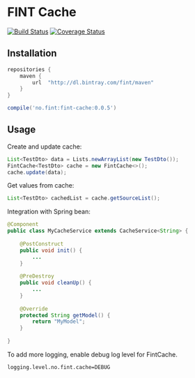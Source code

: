 # FINT Cache

[![Build Status](https://travis-ci.org/FINTlibs/fint-cache.svg?branch=master)](https://travis-ci.org/FINTlibs/fint-cache) 
[![Coverage Status](https://coveralls.io/repos/github/FINTlibs/fint-cache/badge.svg?branch=master)](https://coveralls.io/github/FINTlibs/fint-cache?branch=master)

## Installation
```groovy
repositories {
    maven {
        url  "http://dl.bintray.com/fint/maven" 
    }
}

compile('no.fint:fint-cache:0.0.5')
```

## Usage

Create and update cache:
```java
List<TestDto> data = Lists.newArrayList(new TestDto());
FintCache<TestDto> cache = new FintCache<>();
cache.update(data);
```

Get values from cache:
```java
List<TestDto> cachedList = cache.getSourceList();
```

Integration with Spring bean:
```java
@Component
public class MyCacheService extends CacheService<String> {
    
    @PostConstruct
    public void init() {
        ...
    }
    
    @PreDestroy
    public void cleanUp() {
        ...
    }
    
    @Override
    protected String getModel() {
        return "MyModel";
    }
    
}
```

To add more logging, enable debug log level for FintCache.

```properties
logging.level.no.fint.cache=DEBUG
```
